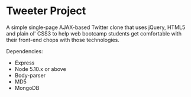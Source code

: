 # Tweeter Project

A simple single-page AJAX-based Twitter clone that uses jQuery, HTML5 and plain ol' CSS3 to help web bootcamp students get comfortable with their front-end chops with those technologies.

Dependencies:

- Express
- Node 5.10.x or above
- Body-parser
- MD5
- MongoDB

